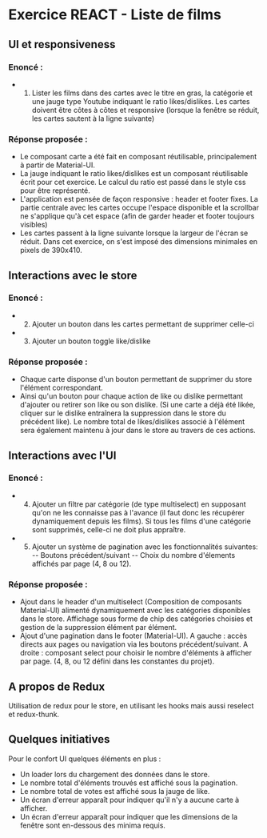 # Exercice REACT - Liste de films

## UI et responsiveness

### **Enoncé :**
- 1. Lister les films dans des cartes avec le titre en gras, la catégorie et une jauge type Youtube indiquant le ratio likes/dislikes. Les cartes doivent être côtes à côtes et responsive (lorsque la fenêtre se réduit, les cartes sautent à la ligne suivante)

### **Réponse proposée :**
- Le composant carte a été fait en composant réutilisable, principalement à partir de Material-UI.
- La jauge indiquant le ratio likes/dislikes est un composant réutilisable écrit pour cet exercice. Le calcul du ratio est passé dans le style css pour être représenté.
- L'application est pensée de façon responsive : header et footer fixes. La partie centrale avec les cartes occupe l'espace disponible et la scrollbar ne s'applique qu'à cet espace (afin de garder header et footer toujours visibles)
- Les cartes passent à la ligne suivante lorsque la largeur de l'écran se réduit. Dans cet exercice, on s'est imposé des dimensions minimales en pixels de 390x410.

## Interactions avec le store

### **Enoncé :**
- 2. Ajouter un bouton dans les cartes permettant de supprimer celle-ci
- 3. Ajouter un bouton toggle like/dislike

### **Réponse proposée :**
- Chaque carte disponse d'un bouton permettant de supprimer du store l'élément correspondant.
- Ainsi qu'un bouton pour chaque action de like ou dislike permettant d'ajouter ou retirer son like ou son dislike. (Si une carte a déjà été likée, cliquer sur le dislike entraînera la suppression dans le store du précédent like). Le nombre total de likes/dislikes associé à l'élément sera également maintenu à jour dans le store au travers de ces actions.

## Interactions avec l'UI

### **Enoncé :**
- 4. Ajouter un filtre par catégorie (de type multiselect) en supposant qu'on ne les connaisse pas à l'avance (il faut donc les récupérer dynamiquement depuis les films). Si tous les films d'une catégorie sont supprimés, celle-ci ne doit plus appraître.
- 5. Ajouter un système de pagination avec les fonctionnalités suivantes:
-- Boutons précédent/suivant
-- Choix du nombre d'élements affichés par page (4, 8 ou 12).

### **Réponse proposée :**
- Ajout dans le header d'un multiselect (Composition de composants Material-UI) alimenté dynamiquement avec les catégories disponibles dans le store. Affichage sous forme de chip des catégories choisies et gestion de la suppression élément par élément.
- Ajout d'une pagination dans le footer (Material-UI). A gauche : accès directs aux pages ou navigation via les boutons précédent/suivant. A droite : composant select pour choisir le nombre d'éléments à afficher par page. (4, 8, ou 12 défini dans les constantes du projet).

## **A propos de Redux**
Utilisation de redux pour le store, en utilisant les hooks mais aussi reselect et redux-thunk. 

## **Quelques initiatives**
Pour le confort UI quelques éléments en plus :
- Un loader lors du chargement des données dans le store.
- Le nombre total d'éléments trouvés est affiché sous la pagination.
- Le nombre total de votes est affiché sous la jauge de like.
- Un écran d'erreur apparaît pour indiquer qu'il n'y a aucune carte à afficher.
- Un écran d'erreur apparaît pour indiquer que les dimensions de la fenêtre sont en-dessous des minima requis.